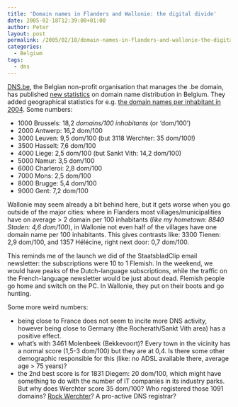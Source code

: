 ```yaml
---
title: 'Domain names in Flanders and Wallonie: the digital divide'
date: 2005-02-18T12:39:00+01:00
author: Peter
layout: post
permalink: /2005/02/18/domain-names-in-flanders-and-wallonie-the-digital-divide/
categories:
  - Belgium
tags:
  - dns
---
```

[DNS.be](http://www.dns.be), the Belgian non-profit organisation that manages the .be domain, has published [new statistics](http://www.dns.be/en/home.php?n=4) on domain name distribution in Belgium. They added geographical statistics for e.g. [the domain names per inhabitant in 2004](http://www.dns.be/scripts/map.be/imagemap.php?map=2004-1&lang=en). Some numbers:

  * 1000 Brussels: 18,2 _domains/100 inhabitants_ (or &#8216;dom/100&#8217;) 
  * 2000 Antwerp: 16,2 dom/100 
  * 3000 Leuven: 9,5 dom/100 (but 3118 Werchter: 35 dom/100!) 
  * 3500 Hasselt: 7,6 dom/100 
  * 4000 Liege: 2,5 dom/100 (but Sankt Vith: 14,2 dom/100) 
  * 5000 Namur: 3,5 dom/100 
  * 6000 Charleroi: 2,8 dom/100 
  * 7000 Mons: 2,5 dom/100 
  * 8000 Brugge: 5,4 dom/100 
  * 9000 Gent: 7,2 dom/100

Wallonie may seem already a bit behind here, but it gets worse when you go outside of the major cities: where in Flanders most villages/municipalities have on average > 2 domain per 100 inhabitants (_like my hometown: 8840 Staden: 4,6 dom/100_), in Wallonie not even half of the villages have one domain name per 100 inhabitants. This gives contrasts like: 3300 Tienen: 2,9 dom/100, and 1357 H&eacute;l&eacute;cine, right next door: 0,7 dom/100. 

This reminds me of the launch we did of the StaatsbladClip email newsletter: the subscriptions were 10 to 1 Flemish. In the weekend, we would have peaks of the Dutch-language subscriptions, while the traffic on the French-language newsletter would be just about dead. Flemish people go home and switch on the PC. In Wallonie, they put on their boots and go hunting.

Some more weird numbers:

  * being close to France does not seem to incite more DNS activity, however being close to Germany (the Rocherath/Sankt Vith area) has a positive effect. 
  * what&#8217;s with 3461 Molenbeek (Bekkevoort)? Every town in the vicinity has a normal score (1,5-3 dom/100) but they are at 0,4. Is there some other demographic responsible for this (like: no ADSL available there, average age > 75 years)? 
  * the 2nd best score is for 1831 Diegem: 20 dom/100, which might have something to do with the number of IT companies in its industry parks. But why does Werchter score 35 dom/100? Who registered those 1091 domains? [Rock Werchter](http://www.rockwerchter.be/)? A pro-active DNS registrar?
